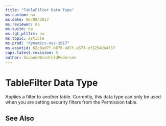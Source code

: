 ```yaml
---
title: "TableFilter Data Type"
ms.custom: na
ms.date: 06/08/2017
ms.reviewer: na
ms.suite: na
ms.tgt_pltfrm: na
ms.topic: article
ms.prod: "dynamics-nav-2017"
ms.assetid: 62c0ad7f-b676-4d7f-a673-ef1254db4f37
caps.latest.revision: 5
author: SusanneWindfeldPedersen
---
```

# TableFilter Data Type
Applies a filter to another table. Currently, this data type can only be used when you are setting security filters from the Permission table.

## See Also
